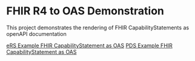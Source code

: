 # FHIR R4 to OAS Demonstration

This project demonstrates the rendering of FHIR CapabilityStatements as openAPI documentation

[eRS Example FHIR CapabilityStatement as OAS](https://nhsdigital.github.io/FHIR-R4-OAS/ers)
[PDS Example FHIR CapabilityStatement as OAS](https://nhsdigital.github.io/FHIR-R4-OAS/pds)


